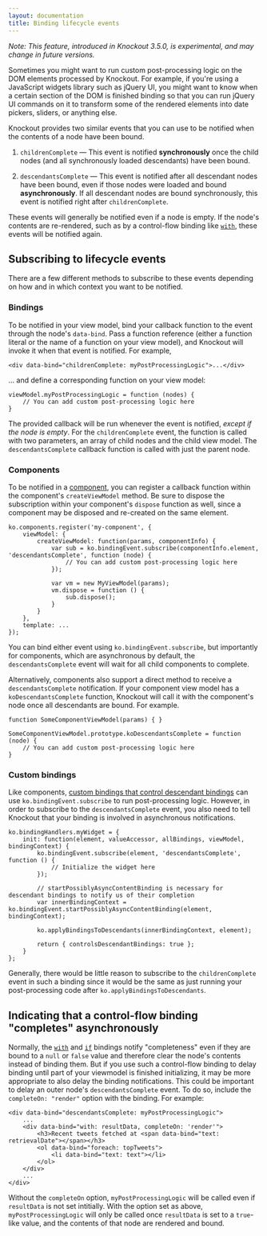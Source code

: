 ```yaml
---
layout: documentation
title: Binding lifecycle events
---
```


*Note: This feature, introduced in Knockout 3.5.0, is experimental, and may change in future versions.*

Sometimes you might want to run custom post-processing logic on the DOM elements processed by Knockout. For example, if you're using a JavaScript widgets library such as jQuery UI, you might want to know when a certain section of the DOM is finished binding so that you can run jQuery UI commands on it to transform some of the rendered elements into date pickers, sliders, or anything else.

Knockout provides two similar events that you can use to be notified when the contents of a node have been bound.

1. `childrenComplete` — This event is notified **synchronously** once the child nodes (and all synchronously loaded descendants) have been bound.

2. `descendantsComplete` — This event is notified after all descendant nodes have been bound, even if those nodes were loaded and bound **asynchronously**. If all descendant nodes are bound synchronously, this event is notified right after `childrenComplete`.

These events will generally be notified even if a node is empty. If the node's contents are re-rendered, such as by a control-flow binding like [`with`](with-binding.html), these events will be notified again.

## Subscribing to lifecycle events

There are a few different methods to subscribe to these events depending on how and in which context you want to be notified.

### Bindings

To be notified in your view model, bind your callback function to the event through the node's `data-bind`. Pass a function reference (either a function literal or the name of a function on your view model), and Knockout will invoke it when that event is notified. For example,

    <div data-bind="childrenComplete: myPostProcessingLogic">...</div>

... and define a corresponding function on your view model:

    viewModel.myPostProcessingLogic = function (nodes) {
        // You can add custom post-processing logic here
    }

The provided callback will be run whenever the event is notified, *except if the node is empty*. For the `childrenComplete` event, the function is called with two parameters, an array of child nodes and the child view model. The `descendantsComplete` callback function is called with just the parent node.

### Components

To be notified in a [component](component-overview.html), you can register a callback function within the component's `createViewModel` method. Be sure to dispose the subscription within your component's `dispose` function as well, since a component may be disposed and re-created on the same element.

    ko.components.register('my-component', {
        viewModel: {
            createViewModel: function(params, componentInfo) {
                var sub = ko.bindingEvent.subscribe(componentInfo.element, 'descendantsComplete', function (node) {
                    // You can add custom post-processing logic here
                });
                
                var vm = new MyViewModel(params);
                vm.dispose = function () {
                    sub.dispose();
                }
            }
        },
        template: ...
    });

You can bind either event using `ko.bindingEvent.subscribe`, but importantly for components, which are asynchronous by default, the `descendantsComplete` event will wait for all child components to complete.

Alternatively, components also support a direct method to receive a `descendantsComplete` notification. If your component view model has a `koDescendantsComplete` function, Knockout will call it with the component's node once all descendants are bound. For example.

    function SomeComponentViewModel(params) { }

    SomeComponentViewModel.prototype.koDescendantsComplete = function (node) {
        // You can add custom post-processing logic here
    }

### Custom bindings

Like components, [custom bindings that control descendant bindings](custom-bindings-controlling-descendant-bindings.html) can use `ko.bindingEvent.subscribe` to run post-processing logic. However, in order to subscribe to the `descendantsComplete` event, you also need to tell Knockout that your binding is involved in asynchronous notifications.

    ko.bindingHandlers.myWidget = {
        init: function(element, valueAccessor, allBindings, viewModel, bindingContext) {
            ko.bindingEvent.subscribe(element, 'descendantsComplete', function () {
                // Initialize the widget here
            });

            // startPossiblyAsyncContentBinding is necessary for descendant bindings to notify us of their completion
            var innerBindingContext = ko.bindingEvent.startPossiblyAsyncContentBinding(element, bindingContext);

            ko.applyBindingsToDescendants(innerBindingContext, element);

            return { controlsDescendantBindings: true };
        }
    };

Generally, there would be little reason to subscribe to the `childrenComplete` event in such a binding since it would be the same as just running your post-processing code after `ko.applyBindingsToDescendants`. 

## Indicating that a control-flow binding "completes" asynchronously

Normally, the [`with`](with-binding.html) and [`if`](if-binding.html) bindings notify "completeness" even if they are bound to a `null` or `false` value and therefore clear the node's contents instead of binding them. But if you use such a control-flow binding to delay binding until part of your viewmodel is finished initializing, it may be more appropriate to also delay the binding notifications. This could be important to delay an outer node's `descendantsComplete` event. To do so, include the `completeOn: "render"` option with the binding. For example:

    <div data-bind="descendantsComplete: myPostProcessingLogic">
        ...
        <div data-bind="with: resultData, completeOn: 'render'">
            <h3>Recent tweets fetched at <span data-bind="text: retrievalDate"></span></h3>
            <ol data-bind="foreach: topTweets">
                <li data-bind="text: text"></li>
            </ol>
        </div>
        ...
    </div>
    
Without the `completeOn` option, `myPostProcessingLogic` will be called even if `resultData` is not set intitially. With the option set as above, `myPostProcessingLogic` will only be called once `resultData` is set to a `true`-like value, and the contents of that node are rendered and bound.
